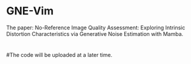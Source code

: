 # GNE-Vim
The paper: No-Reference Image Quality Assessment: Exploring Intrinsic Distortion Characteristics via Generative Noise Estimation with Mamba.
#
#The code will be uploaded at a later time.
